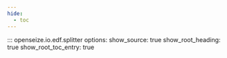 ```yaml
---
hide:
  - toc
---
```


::: openseize.io.edf.splitter
    options:
        show_source:
            true
        show_root_heading:
            true
        show_root_toc_entry:
            true
